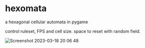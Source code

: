 # hexomata
a hexagonal cellular automata in pygame

control ruleset, FPS and cell size. space to reset with random field.

![Screenshot 2023-03-18 20 06 48](https://user-images.githubusercontent.com/25610408/226146533-0df7687f-816e-4e2c-a72f-cf8224c096ab.png)
